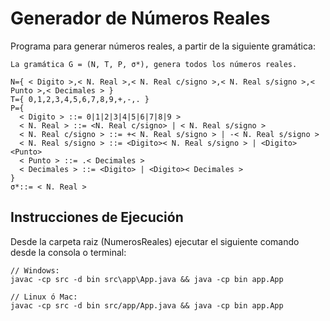 # Generador de Números Reales
Programa para generar números reales, a partir de la siguiente gramática:
```
La gramática G = (N, T, P, σ*), genera todos los números reales.

N={ < Digito >,< N. Real >,< N. Real c/signo >,< N. Real s/signo >,< Punto >,< Decimales > }
T={ 0,1,2,3,4,5,6,7,8,9,+,-,. }
P={ 
  < Digito > ::= 0|1|2|3|4|5|6|7|8|9 >
  < N. Real > ::= <N. Real c/signo> | < N. Real s/signo >
  < N. Real c/signo > ::= +< N. Real s/signo > | -< N. Real s/signo >
  < N. Real s/signo > ::= <Digito>< N. Real s/signo > | <Digito><Punto>
  < Punto > ::= .< Decimales >
  < Decimales > ::= <Digito> | <Digito>< Decimales >
}
σ*::= < N. Real >
```

## Instrucciones de Ejecución
Desde la carpeta raiz (NumerosReales) ejecutar el siguiente comando desde la consola o terminal:
```
// Windows:
javac -cp src -d bin src\app\App.java && java -cp bin app.App
    
// Linux ó Mac:
javac -cp src -d bin src/app/App.java && java -cp bin app.App
```
